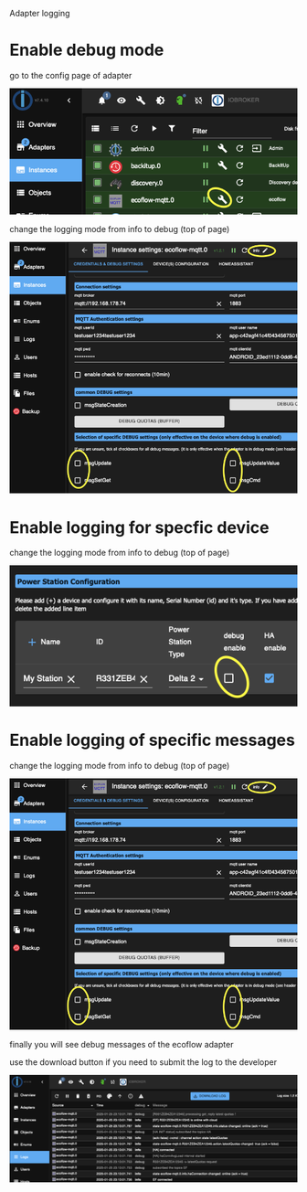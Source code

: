 Adapter logging

# Enable debug mode

go to the config page of adapter

![instance_settings](Bildschirmfoto%202025-01-25%20um%2021.37.17.png)

change the logging mode from info to debug (top of page)

![debug_mode](Bildschirmfoto%202025-01-25%20um%2021.38.30.png)

# Enable logging for specfic device

change the logging mode from info to debug (top of page)

![device_enable](Bildschirmfoto%202025-01-25%20um%2021.39.15.png)


# Enable logging of specific messages

change the logging mode from info to debug (top of page)

![configuration_msg](Bildschirmfoto%202025-01-25%20um%2021.38.30.png)

finally you will see debug messages of the ecoflow adapter

use the download button if you need to submit the log to the developer

![configuration_msg](Bildschirmfoto%202025-01-25%20um%2023.13.42.png)

